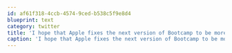 ```yaml
---
id: af61f318-4ccb-4574-9ced-b538c5f9e8d4
blueprint: text
category: twitter
title: 'I hope that Apple fixes the next version of Bootcamp to be more compatible with (proper) full disk encryption'
caption: 'I hope that Apple fixes the next version of Bootcamp to be more compatible with (proper) full disk encryption'
---
```

